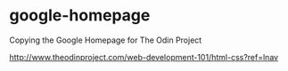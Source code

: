 # google-homepage

Copying the Google Homepage for The Odin Project

http://www.theodinproject.com/web-development-101/html-css?ref=lnav
